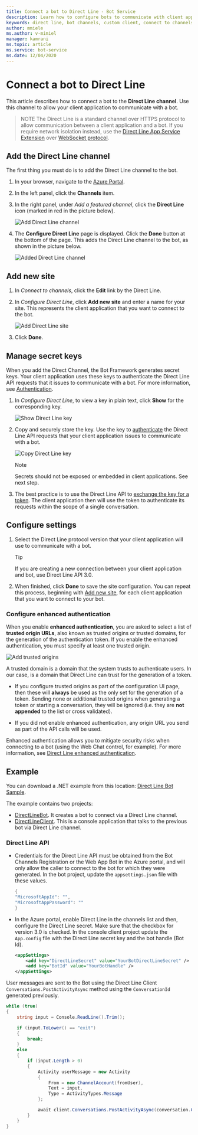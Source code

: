 ```yaml
---
title: Connect a bot to Direct Line - Bot Service
description: Learn how to configure bots to communicate with client applications. See how to use the Direct Line channel for this purpose.
keywords: direct line, bot channels, custom client, connect to channels, configure
author: mmiele
ms.author: v-mimiel
manager: kamrani
ms.topic: article
ms.service: bot-service
ms.date: 12/04/2020
---
```


# Connect a bot to Direct Line

This article describes how to connect a bot to the **Direct Line channel**. Use this channel to allow your client application to communicate with a bot.

> NOTE
> The Direct Line is a standard channel over HTTPS protocol to allow communication between a client application and a bot. If you require network isolation instead, use the [Direct Line App Service Extension](bot-service-channel-directline-extension.md) over [WebSocket protocol](https://tools.ietf.org/html/rfc6455).


## Add the Direct Line channel

The first thing you must do is to add the Direct Line channel to the bot.

1. In your browser, navigate to the [Azure Portal](https://portal.azure.com/).
1. In the left panel, click the **Channels** item.
1. In the right panel, under *Add a featured channel*, click the **Direct Line** icon (marked in red in the picture below).

    ![Add Direct Line channel](media/bot-service-channel-connect-directline/add-directline-channel.png "Add Direct Line channel")

1. The **Configure Direct Line** page is displayed. Click the **Done** button at the bottom of the page. This adds the Direct Line channel to the bot, as shown in the picture below.

    ![Added Direct Line channel](media/bot-service-channel-connect-directline/added-directline-channel.png "Added Direct Line channel")

## Add new site

1. In *Connect to channels*, click the **Edit** link by the Direct Line.
1. In *Configure Direct Line*, click **Add new site** and enter a name for your site. This represents the client application that you want to connect to the bot.

    ![Add Direct Line site](media/bot-service-channel-connect-directline/directline-addsite.png)

1. Click **Done**.

## Manage secret keys

When you add the Direct Channel, the Bot Framework generates secret keys. Your client application uses these keys to authenticate the Direct Line API requests that it issues to communicate with a bot. For more information, see [Authentication](~/rest-api/bot-framework-rest-direct-line-3-0-authentication.md).

1. In *Configure Direct Line*, to view a key in plain text, click **Show** for the corresponding key.

    ![Show Direct Line key](media/bot-service-channel-connect-directline/directline-showkey.png "Show Direct Line key")

1. Copy and securely store the key. Use the key to [authenticate](~/rest-api/bot-framework-rest-direct-line-3-0-authentication.md) the Direct Line API requests that your client application issues to communicate with a bot.

    ![Copy Direct Line key](media/bot-service-channel-connect-directline/directline-copykey.png "Copy Direct Line key")

    > [!NOTE]
    > Secrets should not be exposed or embedded in client applications. See next step.

1. The best practice is to use the Direct Line API to [exchange the key for a token](~/rest-api/bot-framework-rest-direct-line-3-0-authentication.md#generate-token). The client application then will use the token to authenticate its requests within the scope of a single conversation.

## Configure settings

1. Select the Direct Line protocol version that your client application will use to communicate with a bot.

    > [!TIP]
    > If you are creating a new connection between your client application and bot, use Direct Line API 3.0.

1. When finished, click **Done** to save the site configuration. You can repeat this process, beginning with [Add new site](#add-new-site), for each client application that you want to connect to your bot.

### Configure enhanced authentication

When you enable **enhanced authentication**, you are asked to select a list of **trusted origin URLs**, also known as trusted origins or trusted domains, for the generation of the authentication token. If you enable the enhanced authentication, you must specify at least one trusted origin.

![Add trusted origins](media/bot-service-channel-connect-directline/add-trusted-origin-urls.png "Copy Direct Line key")

A trusted domain is a domain that the system trusts to authenticate users. In our case, is a domain that Direct Line can trust for the generation of a token.

- If you configure trusted origins as part of the configuration UI page, then these will **always** be used as the only set for the generation of a token. Sending none or additional trusted origins when generating a token or starting a conversation, they will be ignored (i.e. they are **not appended** to the list or cross validated).

- If you did not enable enhanced authentication, any origin URL you send as part of the API calls will be used.

Enhanced authentication allows you to mitigate security risks when connecting to a bot (using the Web Chat control, for example). For more information, see [Direct Line enhanced authentication](v4sdk/bot-builder-security-enhanced.md).

## Example

You can download a .NET example from this location: [Direct Line Bot Sample](https://github.com/microsoft/BotFramework-DirectLine-DotNet/tree/master/samples/core-DirectLine).

The example contains two projects:

- [DirectLineBot](https://github.com/microsoft/BotFramework-DirectLine-DotNet/tree/master/samples/core-DirectLine/DirectLineBot). It creates a bot to connect via a Direct Line channel.
- [DirectLineClient](https://github.com/microsoft/BotFramework-DirectLine-DotNet/tree/master/samples/core-DirectLine/DirectLineClient). This is a console application that talks to the previous bot via Direct Line channel.

### Direct Line API

- Credentials for the Direct Line API must be obtained from the Bot Channels Registration or the Web App Bot in the Azure portal, and will only allow the caller to connect to the bot for which they were generated. In the bot project, update the `appsettings.json` file with these values.

    ```csharp
    {
    "MicrosoftAppId": "",
    "MicrosoftAppPassword": ""
    }
    ```

- In the Azure portal, enable Direct Line in the channels list and then, configure the Direct Line secret. Make sure that the checkbox for version 3.0 is checked. In the console client project update the `App.config` file with the Direct Line secret key and the bot handle (Bot Id).

    ```xml
    <appSettings>
        <add key="DirectLineSecret" value="YourBotDirectLineSecret" />
        <add key="BotId" value="YourBotHandle" />
    </appSettings>
    ```

User messages are sent to the Bot using the Direct Line Client `Conversations.PostActivityAsync` method using the `ConversationId` generated previously.

```csharp
while (true)
{
    string input = Console.ReadLine().Trim();

    if (input.ToLower() == "exit")
    {
        break;
    }
    else
    {
        if (input.Length > 0)
        {
            Activity userMessage = new Activity
            {
                From = new ChannelAccount(fromUser),
                Text = input,
                Type = ActivityTypes.Message
            };

            await client.Conversations.PostActivityAsync(conversation.ConversationId, userMessage);
        }
    }
}
```